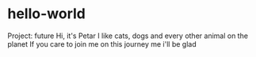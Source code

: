 # hello-world
Project: future
Hi, it's Petar
I like cats, dogs and every other animal on the planet
If you care to join me on this journey me i'll be glad
